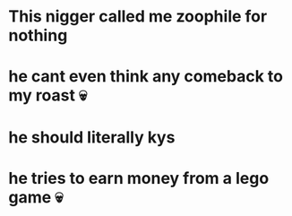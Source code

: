# This nigger called me zoophile for nothing
# he cant even think any comeback to my roast :skull:
# he should literally kys
# he tries to earn money from a lego game :skull: